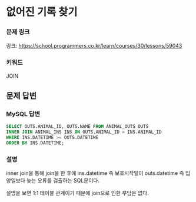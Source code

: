 # 없어진 기록 찾기

### 문제 링크

링크: https://school.programmers.co.kr/learn/courses/30/lessons/59043

### 키워드

JOIN

## 문제 답변

### MySQL 답변

```sql
SELECT OUTS.ANIMAL_ID, OUTS.NAME FROM ANIMAL_OUTS OUTS
INNER JOIN ANIMAL_INS INS ON OUTS.ANIMAL_ID = INS.ANIMAL_ID
WHERE INS.DATETIME >= OUTS.DATETIME
ORDER BY INS.DATETIME;
```

### 설명

inner join을 통해 join을 한 후에 ins.datetime 즉 보호시작일이 outs.datetime 즉 입양일보다 늦는 오류를 검출하는 SQL문이다.

설명을 보면 1:1 테이블 관계이기 때문에 join으로 인한 부담은 없다.
